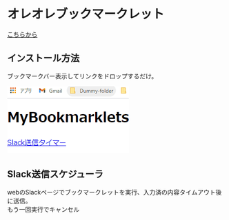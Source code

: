 # オレオレブックマークレット

[こちらから](https://yoshiyuki-mizogami.github.io/my-bookmarklets/index.html)
## インストール方法
ブックマークバー表示してリンクをドロップするだけ。

![インストール](howto.gif)
## Slack送信スケジューラ
webのSlackページでブックマークレットを実行、入力済の内容タイムアウト後に送信。  
もう一回実行でキャンセル  
